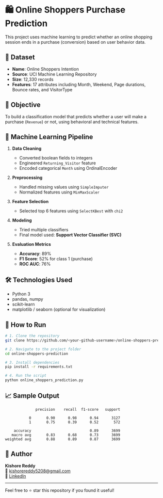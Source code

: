 # 🛍️ Online Shoppers Purchase Prediction

This project uses machine learning to predict whether an online shopping session ends in a purchase (conversion) based on user behavior data.

## 📂 Dataset

- **Name**: Online Shoppers Intention
- **Source**: UCI Machine Learning Repository
- **Size**: 12,330 records
- **Features**: 17 attributes including Month, Weekend, Page durations, Bounce rates, and VisitorType

## 🎯 Objective

To build a classification model that predicts whether a user will make a purchase (`Revenue`) or not, using behavioral and technical features.

## 🧠 Machine Learning Pipeline

1. **Data Cleaning**
   - Converted boolean fields to integers
   - Engineered `Returning_Visitor` feature
   - Encoded categorical `Month` using OrdinalEncoder

2. **Preprocessing**
   - Handled missing values using `SimpleImputer`
   - Normalized features using `MinMaxScaler`

3. **Feature Selection**
   - Selected top 6 features using `SelectKBest` with `chi2`

4. **Modeling**
   - Tried multiple classifiers
   - Final model used: **Support Vector Classifier (SVC)**

5. **Evaluation Metrics**
   - **Accuracy**: 89%
   - **F1 Score**: 52% for class 1 (purchase)
   - **ROC AUC**: 76%

## 🛠️ Technologies Used

- Python 3
- pandas, numpy
- scikit-learn
- matplotlib / seaborn (optional for visualization)

## 🚀 How to Run

```bash
# 1. Clone the repository
git clone https://github.com/<your-github-username>/online-shoppers-prediction.git

# 2. Navigate to the project folder
cd online-shoppers-prediction

# 3. Install dependencies
pip install -r requirements.txt

# 4. Run the script
python online_shoppers_prediction.py
```

## 📈 Sample Output
```
              precision    recall  f1-score   support

           0       0.90      0.98      0.94      3127
           1       0.75      0.39      0.52       572

    accuracy                           0.89      3699
   macro avg       0.83      0.68      0.73      3699
weighted avg       0.88      0.89      0.87      3699
```

## 👤 Author

**Kishore Reddy**  
📧 kishorereddy5208@gmail.com  
🔗 [LinkedIn](https://linkedin.com/in/kishorereddy-ai)

---

Feel free to ⭐ star this repository if you found it useful!
